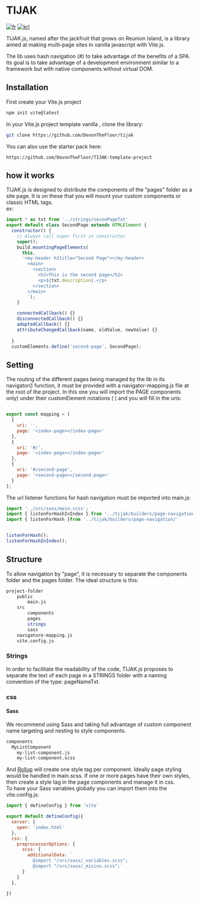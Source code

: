 # TIJAK
   
[![fr](https://img.shields.io/badge/lang-fr-blue.svg)](https://github.com/DevonTheFloor/tijak/blob/main/README.md)
[![krl](https://img.shields.io/badge/lang-krl-red.svg)](https://github.com/DevonTheFloor/tijak/blob/main/README.krl.md)

TIJAK.js, named after the jackfruit that grows on Reunion Island, is a library aimed at making multi-page sites in vanilla javascript with Vite.js.   

The lib uses hash navigation (#) to take advantage of the benefits of a SPA.
Its goal is to take advantage of a development environment similar to a framework but with native components without virtual DOM.   
   
## Installation
   
First create your Vite.js project   
```bash
npm init vite@latest   
```
   

In your Vite.js project template  vanilla , clone the library:   
```bash
git clone https://github.com/DevonTheFloor/tijak
```
   
You can also use the starter pack here:
```
https://github.com/DevonTheFloor/TIJAK-template-project   
```

   
## how it works
   
TIJAK.js is designed to distribute the components of the "pages" folder as a site page.
It is on these that you will mount your custom components or classic HTML tags.   
ex:   
```js
import * as txt from '../strings/seconPageTxt'
export default class SecondPage extends HTMLElement {
  constructor() {
    // Always call super first in constructor
    super();
    build.mountingPageElements(
      this,
      `<my-header h1title="Second Page"></my-header>
        <main>
          <section>
            <h2>This is the second page</h2>
            <p>${txt.description}.</p>
          </section>
        </main>
        `);
    }

    connectedCallback() {}
    disconnectedCallback() {}
    adoptedCallback() {}
    attributeChangedCallback(name, oldValue, newValue) {}
    
  }
  customElements.define('second-page', SecondPage);
  ```
     
## Setting
   

The routing of the different pages being managed by the lib in its navigator() function, it must be provided with a navigator-mapping.js file at the root of the project.
In this one you will import the PAGE components only) under their customElement notations ( <my-custom-page></my-custom-page>) and you will fill in the uris:   
   

```js

export const mapping = [
  { 
    uri: '', 
    page: '<index-page></index-page>' 
  },
  { 
    uri: '#/', 
    page: '<index-page></index-page>' 
  },
  { 
    uri: '#/second-page', 
    page: '<second-page></second-page>' 
  }
];
  ```
The url listener functions for hash navigation must be imported into main.js:   
```js
import '../src/sass/main.scss';
import { listenForHashInIndex } from '../tijak/builders/page-navigation';
import { listenForHash }from '../tijak/builders/page-navigation/'


listenForHash();
listenForHashInIndex();
```
   

   
## Structure
   
To allow navigation by "page", it is necessary to separate the components folder and the pages folder. The ideal structure is this:   
   
```bash
project-folder   
    public
        main.js
    src   
        components
        pages  
        strings
        sass
    navigatore-mapping.js
    vite.config.js
```
   
### Strings
   
In order to facilitate the readability of the code, TIJAK.js proposes to separate the text of each page in a STRINGS folder with a naming convention of the type: pageNameTxt.   
   
### css
#### Sass
   
We recommend using Sass and taking full advantage of custom component name targeting and nesting to style components.   
   
```bash
components
  MyListComponent
    my-list-component.js
    my-list-component.scss
```   

And [Rollup](https://rollupjs.org/guide/en/ "Lien vers Rollup.js") will create one style tag per component. Ideally page styling would be handled in main.scss. If one or more pages have their own styles, then create a style tag in the page components and manage it in css.   
To have your Sass variables globally you can import them into the vite.config.js:   
   
```js
import { defineConfig } from 'vite'

export default defineConfig({
  server: {
    open: 'index.html'
  },
  css: {
    preprocessorOptions: {
      scss: {
        additionalData: `
          @import "/src/sass/_variables.scss";
          @import "/src/sass/_mixins.scss";`
      }
    }
  },
  
})
```   



